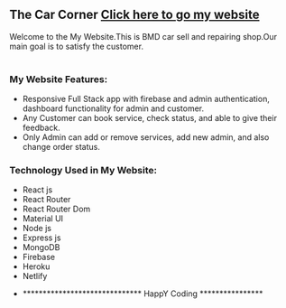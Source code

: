 ## The Car Corner [Click here to go my website](https://bmw-car-corners841.netlify.app/)
  Welcome to the My Website.This is BMD car sell and repairing shop.Our main goal is to satisfy the customer.
<br/>
<br/>


### My Website  Features:
- Responsive Full Stack app with firebase and admin authentication, dashboard functionality for admin and customer.
- Any Customer can book service, check status, and able to give their feedback.
- Only Admin can add or remove services, add new admin, and also change order status.

### Technology Used in My Website:
- React js
- React Router
- React Router Dom
- Material UI
- Node js
- Express js
- MongoDB
- Firebase 
- Heroku
- Netlify

* ****************************** HappY Coding ****************
